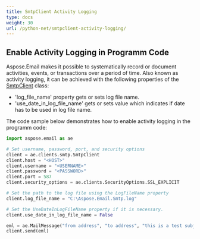 ```yaml
---
title: SmtpClient Activity Logging
type: docs
weight: 30
url: /python-net/smtpclient-activity-logging/
---
```



## **Enable Activity Logging in Programm Code**

Aspose.Email makes it possible to systematically record or document activities, events, or transactions over a period of time. Also known as activity logging, it can be achieved with the following properties of the [SmtpClient](https://reference.aspose.com/email/python-net/aspose.email.clients.smtp/smtpclient/#smtpclient-class) class:

- 'log_file_name' property gets or sets log file name.
- 'use_date_in_log_file_name'	gets or sets value which indicates if date has to be used in log file name.

The code sample below demonstrates how to enable activity logging in the programm code:

```py
import aspose.email as ae

# Set username, password, port, and security options
client = ae.clients.smtp.SmtpClient
client.host = "<HOST>"
client.username = "<USERNAME>"
client.password = "<PASSWORD>"
client.port = 587
client.security_options = ae.clients.SecurityOptions.SSL_EXPLICIT

# Set the path to the log file using the LogFileName property
client.log_file_name = "C:\Aspose.Email.Smtp.log"

# Set the UseDateInLogFileName property if it is necessary.
client.use_date_in_log_file_name = False

eml = ae.MailMessage("from address", "to address", "this is a test subject", "this is a test body")
client.send(eml)
```